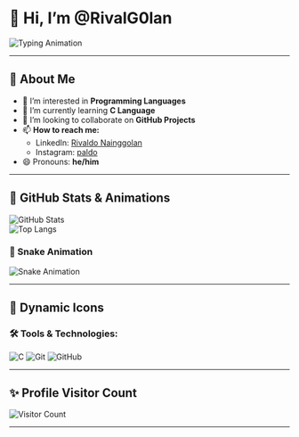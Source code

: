 # 👋 Hi, I’m @RivalG0lan

![Typing Animation](https://readme-typing-svg.demolab.com?font=Fira+Code&size=22&pause=1000&color=F78C6B&width=435&lines=Welcome+to+my+GitHub!+👨‍💻;I+love+coding+and+collaborating!+💻)

---

## 👀 About Me
- 🌟 I’m interested in **Programming Languages**  
- 🌱 I’m currently learning **C Language**  
- 💞️ I’m looking to collaborate on **GitHub Projects**  
- 📫 **How to reach me:**
  - LinkedIn: [Rivaldo Nainggolan](https://www.linkedin.com/in/rivaldo-nainggolan-a4625b301/)  
  - Instagram: [paldo](https://www.instagram.com/paldo1803/)  
- 😄 Pronouns: **he/him**

---

## 🚀 GitHub Stats & Animations
![GitHub Stats](https://github-readme-stats.vercel.app/api?username=RivalG0lan&show_icons=true&theme=radical)  
![Top Langs](https://github-readme-stats.vercel.app/api/top-langs/?username=RivalG0lan&layout=compact&theme=radical)  

### 🐍 Snake Animation
![Snake Animation](https://github.com/RivalG0lan/RivalG0lan/blob/output/github-contribution-grid-snake.svg)

---

## 🎨 Dynamic Icons
### 🛠️ Tools & Technologies:
![C](https://img.shields.io/badge/-C-A8B9CC?logo=C&logoColor=white&style=flat) 
![Git](https://img.shields.io/badge/-Git-F05032?logo=git&logoColor=white&style=flat) 
![GitHub](https://img.shields.io/badge/-GitHub-181717?logo=github&logoColor=white&style=flat)

---

## ✨ Profile Visitor Count
![Visitor Count](https://komarev.com/ghpvc/?username=RivalG0lan&color=brightgreen)

---

<!---
RivalG0lan/RivalG0lan is a ✨ special ✨ repository because its `README.md` (this file) appears on your GitHub profile.
You can click the Preview link to take a look at your changes.
--->

